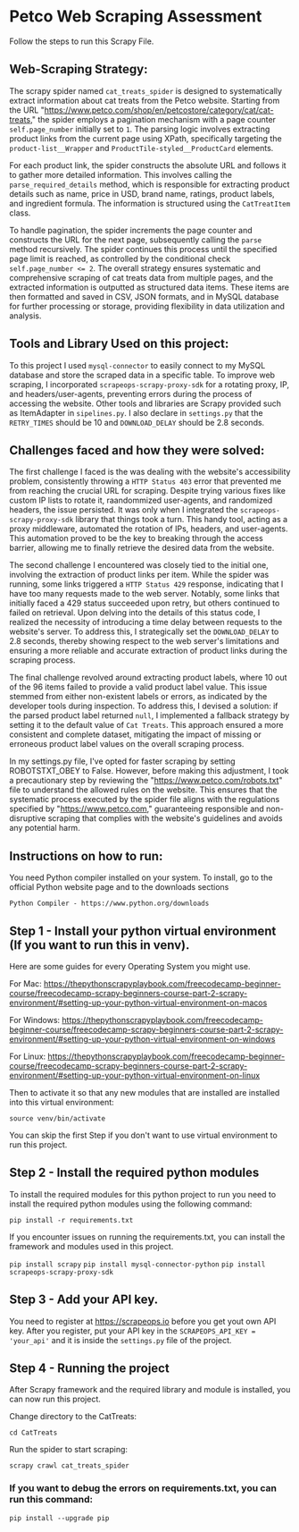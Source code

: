 # Petco Web Scraping Assessment
Follow the steps to run this Scrapy File. 

## Web-Scraping Strategy: 

The scrapy spider named `cat_treats_spider` is designed to systematically extract information about cat treats from the Petco website. Starting from the URL "https://www.petco.com/shop/en/petcostore/category/cat/cat-treats," the spider employs a pagination mechanism with a page counter `self.page_number` initially set to `1`. The parsing logic involves extracting product links from the current page using XPath, specifically targeting the `product-list__Wrapper` and `ProductTile-styled__ProductCard` elements.

For each product link, the spider constructs the absolute URL and follows it to gather more detailed information. This involves calling the `parse_required_details` method, which is responsible for extracting product details such as name, price in USD, brand name, ratings, product labels, and ingredient formula. The information is structured using the `CatTreatItem` class.

To handle pagination, the spider increments the page counter and constructs the URL for the next page, subsequently calling the `parse` method recursively. The spider continues this process until the specified page limit is reached, as controlled by the conditional check `self.page_number <= 2`. The overall strategy ensures systematic and comprehensive scraping of cat treats data from multiple pages, and the extracted information is outputted as structured data items. These items are then formatted and saved in CSV, JSON formats, and in MySQL database for further processing or storage, providing flexibility in data utilization and analysis.

## Tools and Library Used on this project: 

To this project I used `mysql-connector` to easily connect to my MySQL database and store the scraped data in a specific table. To improve web scraping, I incorporated `scrapeops-scrapy-proxy-sdk` for a rotating proxy, IP, and headers/user-agents, preventing errors during the process of accessing the website. Other tools and libraries are Scrapy provided such as ItemAdapter in `sipelines.py`. I also declare in `settings.py` that the `RETRY_TIMES` should be 10 and `DOWNLOAD_DELAY` should be 2.8 seconds. 

## Challenges faced and how they were solved: 

The first challenge I faced is the was dealing with the website's accessibility problem, consistently throwing a `HTTP Status 403` error that prevented me from reaching the crucial URL for scraping. Despite trying various fixes like custom IP lists to rotate it, raandommized user-agents, and randomized headers, the issue persisted. It was only when I integrated the `scrapeops-scrapy-proxy-sdk` library that things took a turn. This handy tool, acting as a proxy middleware, automated the rotation of IPs, headers, and user-agents. This automation proved to be the key to breaking through the access barrier, allowing me to finally retrieve the desired data from the website.

The second challenge I encountered was closely tied to the initial one, involving the extraction of product links per item. While the spider was running, some links triggered a `HTTP Status 429` response, indicating that I have too many requests made to the web server. Notably, some links that initially faced a 429 status succeeded upon retry, but others continued to failed on retrieval. Upon delving into the details of this status code, I realized the necessity of introducing a time delay between requests to the website's server. To address this, I strategically set the `DOWNLOAD_DELAY` to 2.8 seconds, thereby showing respect to the web server's limitations and ensuring a more reliable and accurate extraction of product links during the scraping process.

The final challenge revolved around extracting product labels, where 10 out of the 96 items failed to provide a valid product label value. This issue stemmed from either non-existent labels or errors, as indicated by the developer tools during inspection. To address this, I devised a solution: if the parsed product label returned `null`, I implemented a fallback strategy by setting it to the default value of `Cat Treats`. This approach ensured a more consistent and complete dataset, mitigating the impact of missing or erroneous product label values on the overall scraping process.

In my settings.py file, I've opted for faster scraping by setting ROBOTSTXT_OBEY to False. However, before making this adjustment, I took a precautionary step by reviewing the "https://www.petco.com/robots.txt" file to understand the allowed rules on the website. This ensures that the systematic process executed by the spider file aligns with the regulations specified by "https://www.petco.com," guaranteeing responsible and non-disruptive scraping that complies with the website's guidelines and avoids any potential harm.


## Instructions on how to run: 
You need Python compiler installed on your system. To install, go to the official Python website page and to the downloads sections 

`Python Compiler - https://www.python.org/downloads`

## Step 1 - Install your python virtual environment (If you want to run this in venv).
Here are some guides for every Operating System you might use. 

For Mac: https://thepythonscrapyplaybook.com/freecodecamp-beginner-course/freecodecamp-scrapy-beginners-course-part-2-scrapy-environment/#setting-up-your-python-virtual-environment-on-macos

For Windows: https://thepythonscrapyplaybook.com/freecodecamp-beginner-course/freecodecamp-scrapy-beginners-course-part-2-scrapy-environment/#setting-up-your-python-virtual-environment-on-windows

For Linux: https://thepythonscrapyplaybook.com/freecodecamp-beginner-course/freecodecamp-scrapy-beginners-course-part-2-scrapy-environment/#setting-up-your-python-virtual-environment-on-linux

Then to activate it so that any new modules that are installed are installed into this virtual environment:

`source venv/bin/activate`

You can skip the first Step if you don't want to use virtual environment to run this project. 

## Step 2 - Install the required python modules
To install the required modules for this python project to run you need to install the required python modules using the following command:

`pip install -r requirements.txt`

If you encounter issues on running the requirements.txt, you can install the framework and modules used in this project. 

`pip install scrapy`
`pip install mysql-connector-python`
`pip install scrapeops-scrapy-proxy-sdk`

## Step 3 - Add your API key.
You need to register at https://scrapeops.io before you get yout own API key. 
After you register, put your API key in the `SCRAPEOPS_API_KEY = 'your_api'` and it is inside the `settings.py` file of the project. 

## Step 4 - Running the project 
After Scrapy framework and the required library and module is installed, you can now run this project. 

Change directory to the CatTreats:

`cd CatTreats`

Run the spider to start scraping: 

`scrapy crawl cat_treats_spider`

### If you want to debug the errors on requirements.txt, you can run this command: 

`pip install --upgrade pip`










